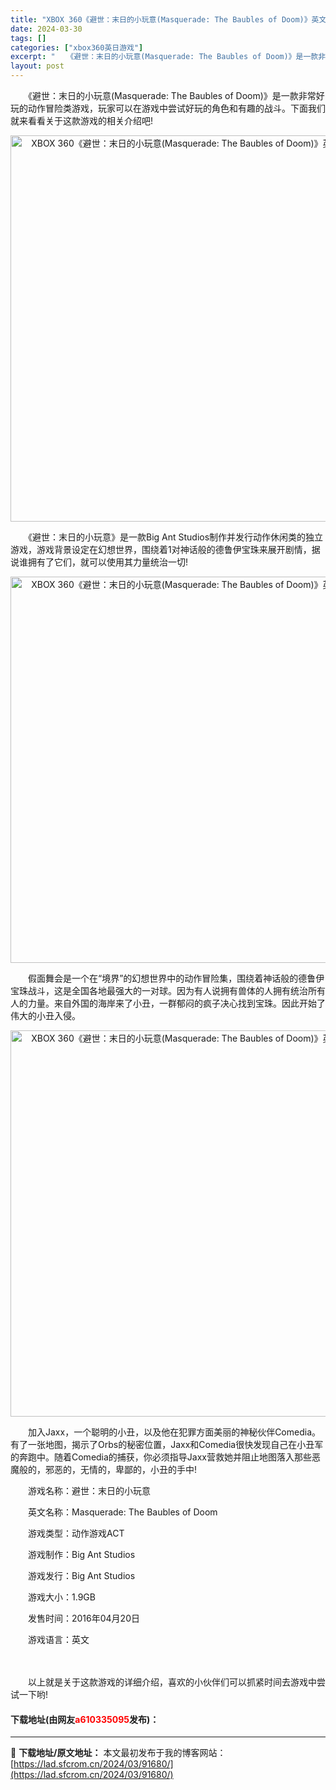 ```yaml
---
title: "XBOX 360《避世：末日的小玩意(Masquerade: The Baubles of Doom)》英文版GOD下载"
date: 2024-03-30
tags: []
categories: ["xbox360英日游戏"]
excerpt: "　　《避世：末日的小玩意(Masquerade: The Baubles of Doom)》是一款非常好玩的动作冒险类游戏，玩家可以在游戏中尝试好玩的角色和有趣的战斗。下面我们就来看看关于这款游戏的相关介绍吧! 　　《避世：末日的小玩意》是一款Big Ant Studios制作并发行动作休闲类的独立&hellip;"
layout: post
---
```


 <p>　　《避世：末日的小玩意(Masquerade: The Baubles of Doom)》是一款非常好玩的动作冒险类游戏，玩家可以在游戏中尝试好玩的角色和有趣的战斗。下面我们就来看看关于这款游戏的相关介绍吧!</p> <p align="center"><img align="" src="https://lad.sfcrom.cn/wp-content/uploads/2024/03/20240330_6607dacc6328f.webp" style="border-width: 0px; border-style: solid; width: 618px;" alt="XBOX 360《避世：末日的小玩意(Masquerade: The Baubles of Doom)》英文版GOD下载" /></p> <p>　　《避世：末日的小玩意》是一款Big Ant Studios制作并发行动作休闲类的独立游戏，游戏背景设定在幻想世界，围绕着1对神话般的德鲁伊宝珠来展开剧情，据说谁拥有了它们，就可以使用其力量统治一切!</p> <p align="center"><img align="" src="https://lad.sfcrom.cn/wp-content/uploads/2024/03/20240330_6607dacd21e6b.webp" style="border-width: 0px; border-style: solid; width: 618px;" alt="XBOX 360《避世：末日的小玩意(Masquerade: The Baubles of Doom)》英文版GOD下载" /></p> <p>　　假面舞会是一个在&ldquo;境界&rdquo;的幻想世界中的动作冒险集，围绕着神话般的德鲁伊宝珠战斗，这是全国各地最强大的一对球。因为有人说拥有兽体的人拥有统治所有人的力量。来自外国的海岸来了小丑，一群郁闷的疯子决心找到宝珠。因此开始了伟大的小丑入侵。</p> <p align="center"><img align="" src="https://lad.sfcrom.cn/wp-content/uploads/2024/03/20240330_6607dace15fc1.webp" style="border-width: 0px; border-style: solid; width: 618px;" alt="XBOX 360《避世：末日的小玩意(Masquerade: The Baubles of Doom)》英文版GOD下载" /></p> <p>　　加入Jaxx，一个聪明的小丑，以及他在犯罪方面美丽的神秘伙伴Comedia。有了一张地图，揭示了Orbs的秘密位置，Jaxx和Comedia很快发现自己在小丑军的奔跑中。随着Comedia的捕获，你必须指导Jaxx营救她并阻止地图落入那些恶魔般的，邪恶的，无情的，卑鄙的，小丑的手中!</p> <p>　　游戏名称：避世：末日的小玩意</p> <p>　　英文名称：Masquerade: The Baubles of Doom</p> <p>　　游戏类型：动作游戏ACT</p> <p>　　游戏制作：Big Ant Studios</p> <p>　　游戏发行：Big Ant Studios</p> <p>　　游戏大小：1.9GB</p> <p>　　发售时间：2016年04月20日</p> <p>　　游戏语言：英文</p> <p><strong>　　</strong></p> <p>　　以上就是关于这款游戏的详细介绍，喜欢的小伙伴们可以抓紧时间去游戏中尝试一下哟!</p> <p><h4>下载地址(由网友<font color="red">a610335095</font>发布)：</h4></p> 

---
📖 **下载地址/原文地址：** 本文最初发布于我的博客网站：[https://lad.sfcrom.cn/2024/03/91680/](https://lad.sfcrom.cn/2024/03/91680/)
